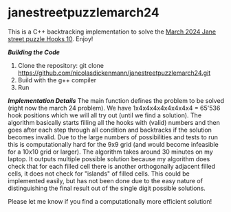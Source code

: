 # janestreetpuzzlemarch24

This is a C++ backtracking implementation to solve the [March 2024 Jane street puzzle Hooks 10](https://www.janestreet.com/puzzles/hooks-10-index/). Enjoy!


***Building the Code***
1. Clone the repository: git clone https://github.com/nicolasdickenmann/janestreetpuzzlemarch24.git
2. Build with the g++ compiler
3. Run

***Implementation Details***
The main function defines the problem to be solved (right now the march 24 problem). We have 1x4x4x4x4x4x4x4x4 = 65'536 hook positions which we will all try out (until we find a solution). The algorithm basically starts filling all the hooks with (valid) numbers and then goes after each step through all condition and backtracks if the solution becomes invalid. Due to the large numbers of possibilities and tests to run this is computationally hard for the 9x9 grid (and would become infeasible for a 10x10 grid or larger). 
The algorithm takes around 30 minutes on my laptop. It outputs multiple possible solution because my algorithm does check that for each filled cell there is another orthogonally adjacent filled cells, it does not check for "islands" of filled cells. This could be implemented easily, but has not been done due to the easy nature of distinguishing the final result out of the single digit possible solutions.

Please let me know if you find a computationally more efficient solution!

